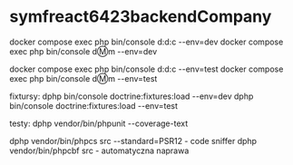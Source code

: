 # symfreact6423backendCompany

docker compose exec php bin/console d:d:c --env=dev
docker compose exec php bin/console d:m:m --env=dev

docker compose exec php bin/console d:d:c --env=test
docker compose exec php bin/console d:m:m --env=test

fixtursy:
dphp bin/console doctrine:fixtures:load --env=dev
dphp bin/console doctrine:fixtures:load --env=test

testy:
dphp vendor/bin/phpunit --coverage-text

dphp vendor/bin/phpcs src --standard=PSR12 - code sniffer
dphp vendor/bin/phpcbf src - automatyczna naprawa